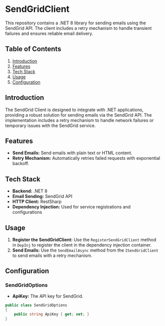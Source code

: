 
# SendGridClient

This repository contains a .NET 8 library for sending emails using the SendGrid API. The client includes a retry mechanism to handle transient failures and ensures reliable email delivery.

## Table of Contents

1. [Introduction](#introduction)
2. [Features](#features)
3. [Tech Stack](#tech-stack)
5. [Usage](#usage)
6. [Configuration](#configuration)

## Introduction

The SendGrid Client is designed to integrate with .NET applications, providing a robust solution for sending emails via the SendGrid API. The implementation includes a retry mechanism to handle network failures or temporary issues with the SendGrid service.

## Features

- **Send Emails:** Send emails with plain text or HTML content.
- **Retry Mechanism:** Automatically retries failed requests with exponential backoff.

## Tech Stack

- **Backend:** .NET 8
- **Email Sending:** SendGrid API
- **HTTP Client:** RestSharp
- **Dependency Injection:** Used for service registrations and configurations

## Usage

1. **Register the SendGridClient:** Use the `RegisterSendGridClient` method in `DepInj` to register the client in the dependency injection container.
2. **Send Emails:** Use the `SendEmailAsync` method from the `ISendGridClient` to send emails with a retry mechanism.

## Configuration

### SendGridOptions

- **ApiKey:** The API key for SendGrid.

```csharp
public class SendGridOptions
{
    public string ApiKey { get; set; }
}
```
